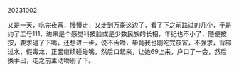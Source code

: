 20231002

又是一天，吃完夜宵，慢慢走，又走到万豪这边了，看了下之前路过的几个，于是约了工号111，进来是个感觉科技脸或是少数民族的长相，年纪也不小了，随便按按，要求碰了下嘴，还想进一步，说不舌吻，毕竟我也刚吃完夜宵，不强求，背部过水，假毒龙，正面继续碰碰嘴，然后口起来，让她69上来，户口了一会，然后换手出，走之前主动吻别了下。

